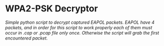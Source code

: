 # WPA2-PSK Decryptor
*Simple python script to decrypt captured EAPOL packets.
EAPOL have 4 packets, and in order for this script to work properly each of them must occur in .cap or .pcap file only once. Otherwise the script will grab the first encountered packet.*
